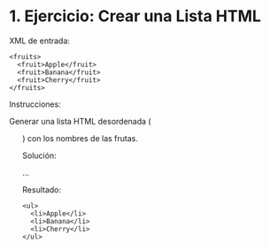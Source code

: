# 1. Ejercicio: Crear una Lista HTML

XML de entrada:
```
<fruits>
  <fruit>Apple</fruit>
  <fruit>Banana</fruit>
  <fruit>Cherry</fruit>
</fruits>
```

Instrucciones:

Generar una lista HTML desordenada (<ul>) con los nombres de las frutas.

Solución:

...

Resultado:
```
<ul>
  <li>Apple</li>
  <li>Banana</li>
  <li>Cherry</li>
</ul>
```